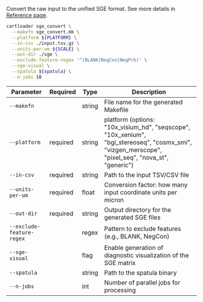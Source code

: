
Convert the raw input to the unified SGE format. See more details in [Reference page](../docs/reference/sge_convert.md).

```bash
cartloader sge_convert \
  --makefn sge_convert.mk \
  --platform ${PLATFORM} \
  --in-csv ./input.tsv.gz \
  --units-per-um ${SCALE} \
  --out-dir ./sge \
  --exclude-feature-regex '^(BLANK|NegCon|NegPrb)' \
  --sge-visual \
  --spatula ${spatula} \
  --n-jobs 10
```

| Parameter                 | Required | Type   | Description                                                        |
|---------------------------|----------|--------|--------------------------------------------------------------------|
| `--makefn`                |          | string | File name for the generated Makefile                               |
| `--platform`              | required | string | platform (options: "10x_visium_hd", "seqscope", "10x_xenium", "bgi_stereoseq", "cosmx_smi", "vizgen_merscope", "pixel_seq", "nova_st", "generic")                             |
| `--in-csv`                | required | string | Path to the input TSV/CSV file                                     |
| `--units-per-um`          | required | float  | Conversion factor: how many input coordinate units per micron      |
| `--out-dir`               | required | string | Output directory for the generated SGE files                       |
| `--exclude-feature-regex` |          | regex  | Pattern to exclude features (e.g., BLANK, NegCon)                  |
| `--sge-visual`            |          | flag   | Enable generation of diagnostic visualization of the SGE matrix    |
| `--spatula`               |          | string | Path to the spatula binary                                         |
| `--n-jobs`                |          | int    | Number of parallel jobs for processing                             |